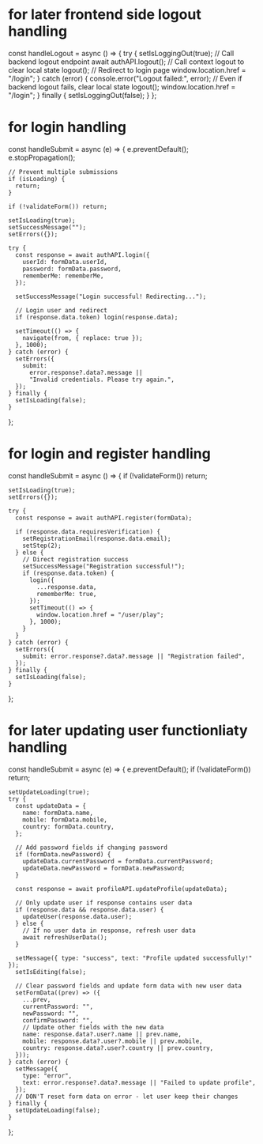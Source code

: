 # for later frontend side logout handling

const handleLogout = async () => {
    try {
      setIsLoggingOut(true);
      // Call backend logout endpoint
      await authAPI.logout();
      // Call context logout to clear local state
      logout();
      // Redirect to login page
      window.location.href = "/login";
    } catch (error) {
      console.error("Logout failed:", error);
      // Even if backend logout fails, clear local state
      logout();
      window.location.href = "/login";
    } finally {
      setIsLoggingOut(false);
    }
  };

# for login handling 

const handleSubmit = async (e) => {
    e.preventDefault();
    e.stopPropagation();

    // Prevent multiple submissions
    if (isLoading) {
      return;
    }

    if (!validateForm()) return;

    setIsLoading(true);
    setSuccessMessage("");
    setErrors({});

    try {
      const response = await authAPI.login({
        userId: formData.userId,
        password: formData.password,
        rememberMe: rememberMe,
      });

      setSuccessMessage("Login successful! Redirecting...");

      // Login user and redirect
      if (response.data.token) login(response.data);

      setTimeout(() => {
        navigate(from, { replace: true });
      }, 1000);
    } catch (error) {
      setErrors({
        submit:
          error.response?.data?.message ||
          "Invalid credentials. Please try again.",
      });
    } finally {
      setIsLoading(false);
    }
  };

# for login and register handling

const handleSubmit = async () => {
    if (!validateForm()) return;

    setIsLoading(true);
    setErrors({});

    try {
      const response = await authAPI.register(formData);

      if (response.data.requiresVerification) {
        setRegistrationEmail(response.data.email);
        setStep(2);
      } else {
        // Direct registration success
        setSuccessMessage("Registration successful!");
        if (response.data.token) {
          login({
            ...response.data,
            rememberMe: true,
          });
          setTimeout(() => {
            window.location.href = "/user/play";
          }, 1000);
        }
      }
    } catch (error) {
      setErrors({
        submit: error.response?.data?.message || "Registration failed",
      });
    } finally {
      setIsLoading(false);
    }
  };

# for later updating user functionliaty handling

const handleSubmit = async (e) => {
    e.preventDefault();
    if (!validateForm()) return;

    setUpdateLoading(true);
    try {
      const updateData = {
        name: formData.name,
        mobile: formData.mobile,
        country: formData.country,
      };

      // Add password fields if changing password
      if (formData.newPassword) {
        updateData.currentPassword = formData.currentPassword;
        updateData.newPassword = formData.newPassword;
      }

      const response = await profileAPI.updateProfile(updateData);

      // Only update user if response contains user data
      if (response.data && response.data.user) {
        updateUser(response.data.user);
      } else {
        // If no user data in response, refresh user data
        await refreshUserData();
      }

      setMessage({ type: "success", text: "Profile updated successfully!" });
      setIsEditing(false);

      // Clear password fields and update form data with new user data
      setFormData((prev) => ({
        ...prev,
        currentPassword: "",
        newPassword: "",
        confirmPassword: "",
        // Update other fields with the new data
        name: response.data?.user?.name || prev.name,
        mobile: response.data?.user?.mobile || prev.mobile,
        country: response.data?.user?.country || prev.country,
      }));
    } catch (error) {
      setMessage({
        type: "error",
        text: error.response?.data?.message || "Failed to update profile",
      });
      // DON'T reset form data on error - let user keep their changes
    } finally {
      setUpdateLoading(false);
    }
  };
